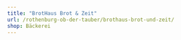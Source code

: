 ```yaml
---
title: "BrotHaus Brot & Zeit"
url: /rothenburg-ob-der-tauber/brothaus-brot-und-zeit/
shop: Bäckerei
---
```

